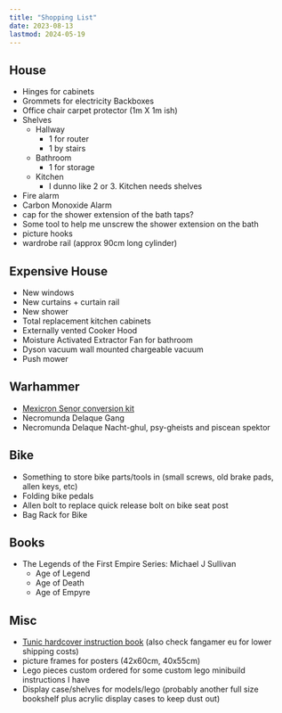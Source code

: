 ```yaml
---
title: "Shopping List"
date: 2023-08-13
lastmod: 2024-05-19
---
```


## House

- Hinges for cabinets
- Grommets for electricity Backboxes
- Office chair carpet protector (1m X 1m ish)
- Shelves
  - Hallway
    - 1 for router
    - 1 by stairs
  - Bathroom
    - 1 for storage
  - Kitchen
    - I dunno like 2 or 3. Kitchen needs shelves
- Fire alarm
- Carbon Monoxide Alarm
- cap for the shower extension of the bath taps?
- Some tool to help me unscrew the shower extension on the bath
- picture hooks
- wardrobe rail (approx 90cm long cylinder)

## Expensive House

- New windows
- New curtains + curtain rail
- New shower
- Total replacement kitchen cabinets
- Externally vented Cooker Hood
- Moisture Activated Extractor Fan for bathroom
- Dyson vacuum wall mounted chargeable vacuum
- Push mower

## Warhammer

- [Mexicron Senor conversion kit](https://www.etsy.com/uk/listing/887823884/mexicron-senor-conversion-kits-buenos)
- Necromunda Delaque Gang
- Necromunda Delaque Nacht-ghul, psy-gheists and piscean spektor

## Bike

- Something to store bike parts/tools in (small screws, old brake pads, allen keys, etc)
- Folding bike pedals
- Allen bolt to replace quick release bolt on bike seat post
- Bag Rack for Bike

## Books

- The Legends of the First Empire Series: Michael J Sullivan
  - Age of Legend
  - Age of Death
  - Age of Empyre

## Misc

- [Tunic hardcover instruction book](https://www.fangamer.com/collections/tunic/products/tunic-hardcover-manual) (also check fangamer eu for lower shipping costs)
- picture frames for posters (42x60cm, 40x55cm)
- Lego pieces custom ordered for some custom lego minibuild instructions I have
- Display case/shelves for models/lego (probably another full size bookshelf plus acrylic display cases to keep dust out)
